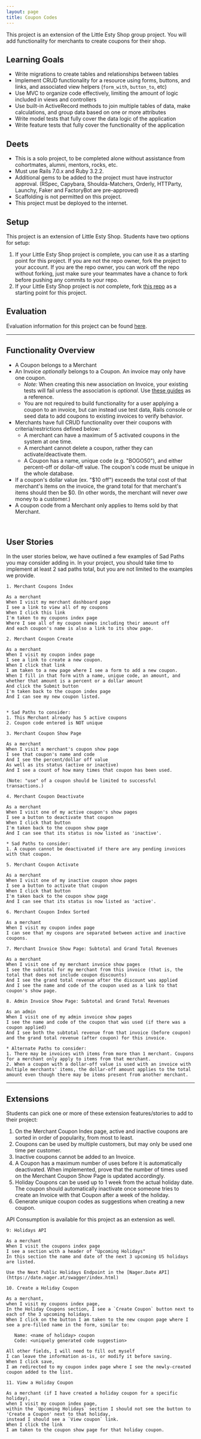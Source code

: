 ```yaml
---
layout: page
title: Coupon Codes
---
```


This project is an extension of the Little Esty Shop group project. You will add functionality for merchants to create coupons for their shop. 

## Learning Goals

* Write migrations to create tables and relationships between tables
* Implement CRUD functionality for a resource using forms, buttons, and links, and associated view helpers (`form_with`, `button_to`, etc)
* Use MVC to organize code effectively, limiting the amount of logic included in views and controllers
* Use built-in ActiveRecord methods to join multiple tables of data, make calculations, and group data based on one or more attributes
* Write model tests that fully cover the data logic of the application
* Write feature tests that fully cover the functionality of the application

## Deets

* This is a solo project, to be completed alone without assistance from cohortmates, alumni, mentors, rocks, etc.
* Must use Rails 7.0.x and Ruby 3.2.2. 
* Additional gems to be added to the project must have instructor approval. (RSpec, Capybara, Shoulda-Matchers, Orderly, HTTParty, Launchy, Faker and FactoryBot are pre-approved)
* Scaffolding is not permitted on this project.
* This project must be deployed to the internet.

## Setup

This project is an extension of Little Esty Shop. Students have two options for setup:

1. If your Little Esty Shop project is complete, you can use it as a starting point for this project. If you are not the repo owner, fork the project to your account. If you are the repo owner, you can work off the repo without forking, just make sure your teammates have a chance to fork before pushing any commits to your repo.
1. If your Little Esty Shop project is _not_ complete, fork [this repo](https://github.com/turingschool-examples/b2-final-starter-7) as a starting point for this project.

## Evaluation
Evaluation information for this project can be found [here](./evaluation).

-----

## Functionality Overview

* A Coupon belongs to a Merchant
* An Invoice _optionally_ belongs to a Coupon. An invoice may only have one coupon. 
  * *Note:* When creating this new association on Invoice, your existing tests will fail unless the association is *optional*. Use [these guides](https://guides.rubyonrails.org/association_basics.html#optional) as a reference.
  * You are not required to build functionality for a user applying a coupon to an invoice, but can instead use test data, Rails console or seed data to add coupons to existing invoices to verify behavior.
​
* Merchants have full CRUD functionality over their coupons with criteria/restrictions defined below:
   - A merchant can have a maximum of 5 activated coupons in the system at one time.
   - A merchant cannot delete a coupon, rather they can activate/deactivate them.
   - A Coupon has a name, unique code (e.g. "BOGO50"), and either percent-off or dollar-off value. The coupon's code must be unique in the whole database.
* If a coupon's dollar value (ex. "$10 off") exceeds the total cost of that merchant's items on the invoice, the grand total for that merchant's items should then be $0. (In other words, the merchant will never *owe* money to a customer.)
* A coupon code from a Merchant only applies to Items sold by that Merchant.


​
## User Stories

In the user stories below, we have outlined a few examples of Sad Paths you may consider adding in. In your project, you should take time to implement at least 2 sad paths total, but you are not limited to the examples we provide. 

```
1. Merchant Coupons Index 

As a merchant
When I visit my merchant dashboard page
I see a link to view all of my coupons
When I click this link
I'm taken to my coupons index page
Where I see all of my coupon names including their amount off 
And each coupon's name is also a link to its show page.
```

```
2. Merchant Coupon Create 

As a merchant
When I visit my coupon index page 
I see a link to create a new coupon.
When I click that link 
I am taken to a new page where I see a form to add a new coupon.
When I fill in that form with a name, unique code, an amount, and whether that amount is a percent or a dollar amount
And click the Submit button
I'm taken back to the coupon index page 
And I can see my new coupon listed.


* Sad Paths to consider: 
1. This Merchant already has 5 active coupons
2. Coupon code entered is NOT unique
```

```
3. Merchant Coupon Show Page 

As a merchant 
When I visit a merchant's coupon show page 
I see that coupon's name and code 
And I see the percent/dollar off value
As well as its status (active or inactive)
And I see a count of how many times that coupon has been used.

(Note: "use" of a coupon should be limited to successful transactions.)
```

```
4. Merchant Coupon Deactivate

As a merchant 
When I visit one of my active coupon's show pages
I see a button to deactivate that coupon
When I click that button
I'm taken back to the coupon show page 
And I can see that its status is now listed as 'inactive'.

* Sad Paths to consider: 
1. A coupon cannot be deactivated if there are any pending invoices with that coupon.
```

```
5. Merchant Coupon Activate

As a merchant 
When I visit one of my inactive coupon show pages
I see a button to activate that coupon
When I click that button
I'm taken back to the coupon show page 
And I can see that its status is now listed as 'active'.
```

```
6. Merchant Coupon Index Sorted

As a merchant
When I visit my coupon index page
I can see that my coupons are separated between active and inactive coupons. 
```

```
7. Merchant Invoice Show Page: Subtotal and Grand Total Revenues

As a merchant
When I visit one of my merchant invoice show pages
I see the subtotal for my merchant from this invoice (that is, the total that does not include coupon discounts)
And I see the grand total revenue after the discount was applied
And I see the name and code of the coupon used as a link to that coupon's show page.
```

```
8. Admin Invoice Show Page: Subtotal and Grand Total Revenues

As an admin
When I visit one of my admin invoice show pages
I see the name and code of the coupon that was used (if there was a coupon applied)
And I see both the subtotal revenue from that invoice (before coupon) and the grand total revenue (after coupon) for this invoice.

* Alternate Paths to consider: 
1. There may be invoices with items from more than 1 merchant. Coupons for a merchant only apply to items from that merchant.
2. When a coupon with a dollar-off value is used with an invoice with multiple merchants' items, the dollar-off amount applies to the total amount even though there may be items present from another merchant.
```



----


## Extensions

Students can pick one or more of these extension features/stories to add to their project: 

1. On the Merchant Coupon Index page, active and inactive coupons are sorted in order of popularity, from most to least. 
2. Coupons can be used by multiple customers, but may only be used one time per customer.
3. Inactive coupons cannot be added to an Invoice. 
4. A Coupon has a maximum number of uses before it is automatically deactivated. When implemented, prove that the number of times used on the Merchant Coupon Show Page is updated accordingly. 
5. Holiday Coupons can be used up to 1 week from the actual holiday date. The coupon should automatically inactivate once someone tries to create an Invoice with that Coupon after a week of the holiday.
6. Generate unique coupon codes as suggestions when creating a new coupon.

API Consumption is available for this project as an extension as well. 

```
9: Holidays API

As a merchant
When I visit the coupons index page
I see a section with a header of "Upcoming Holidays"
In this section the name and date of the next 3 upcoming US holidays are listed.

Use the Next Public Holidays Endpoint in the [Nager.Date API](https://date.nager.at/swagger/index.html)
```

```
10. Create a Holiday Coupon

As a merchant,
when I visit my coupons index page,
In the Holiday Coupons section, I see a `Create Coupon` button next to each of the 3 upcoming holidays.
When I click on the button I am taken to the new coupon page where I see a pre-filled name in the form, similar to:

   Name: <name of holiday> coupon
   Code: <uniquely generated code suggestion>

All other fields, I will need to fill out myself
I can leave the information as-is, or modify it before saving.
When I click save, 
I am redirected to my coupon index page where I see the newly-created coupon added to the list.
```

```
11. View a Holiday Coupon

As a merchant (if I have created a holiday coupon for a specific holiday),
when I visit my coupon index page,
within the `Upcoming Holidays` section I should not see the button to 'Create a Coupon' next to that holiday,
instead I should see a `View coupon` link.
When I click the link 
I am taken to the coupon show page for that holiday coupon.
```

